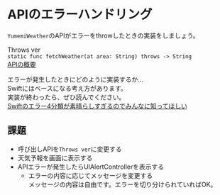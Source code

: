 # APIのエラーハンドリング
`YumemiWeather`のAPIがエラーをthrowしたときの実装をしましょう。

Throws ver  
`static func fetchWeather(at area: String) throws -> String`  
[APIの概要](YumemiWeather.md)

エラーが発生したときにどのように実装するか...  
Swiftにはベースになる考え方があります。  
実装が終わったら、ぜひ読んでください。  
[Swiftのエラー4分類が素晴らしすぎるのでみんなに知ってほしい](https://qiita.com/koher/items/a7a12e7e18d2bb7d8c77)  

## 課題
- 呼び出しAPIを`Throws ver`に変更する
- 天気予報を画面に表示する
- APIエラーが発生したらUIAlertControllerを表示する
  - エラーの内容に応じてメッセージを変更する  
  メッセージの内容は自由です。エラーを切り分けられていればOK。
